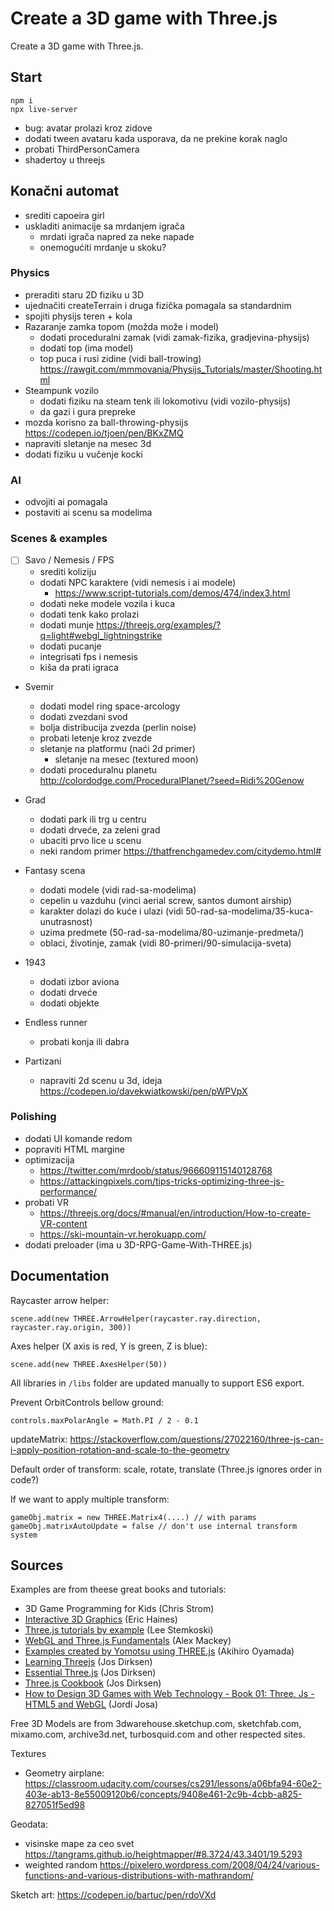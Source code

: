 # Create a 3D game with Three.js

Create a 3D game with Three.js.

## Start

```
npm i
npx live-server
```

- bug: avatar prolazi kroz zidove
- dodati tween avataru kada usporava, da ne prekine korak naglo
- probati ThirdPersonCamera
- shadertoy u threejs

## Konačni automat
- srediti capoeira girl
- uskladiti animacije sa mrdanjem igrača
  - mrdati igrača napred za neke napade
  - onemogućiti mrdanje u skoku?

### Physics
- preraditi staru 2D fiziku u 3D
- ujednačiti createTerrain i druga fizička pomagala sa standardnim
- spojiti physijs teren + kola
- Razaranje zamka topom (možda može i model)
  - dodati proceduralni zamak (vidi zamak-fizika, gradjevina-physijs)
  - dodati top (ima model)
  - top puca i rusi zidine (vidi ball-trowing)
    https://rawgit.com/mmmovania/Physijs_Tutorials/master/Shooting.html
- Steampunk vozilo
  - dodati fiziku na steam tenk ili lokomotivu (vidi vozilo-physijs)
  - da gazi i gura prepreke
- mozda korisno za ball-throwing-physijs https://codepen.io/tjoen/pen/BKxZMQ
- napraviti sletanje na mesec 3d
- dodati fiziku u vučenje kocki

### AI
- odvojiti ai pomagala
- postaviti ai scenu sa modelima

### Scenes & examples

- [ ] Savo / Nemesis / FPS
  - srediti koliziju
  - dodati NPC karaktere (vidi nemesis i ai modele)
    - https://www.script-tutorials.com/demos/474/index3.html
  - dodati neke modele vozila i kuca
  - dodati tenk kako prolazi
  - dodati munje https://threejs.org/examples/?q=light#webgl_lightningstrike
  - dodati pucanje
  - integrisati fps i nemesis
  - kiša da prati igraca

- Svemir 
  - dodati model ring space-arcology
  - dodati zvezdani svod
  - bolja distribucija zvezda (perlin noise)
  - probati letenje kroz zvezde
  - sletanje na platformu (naći 2d primer)
    - sletanje na mesec (textured moon)
  - dodati proceduralnu planetu http://colordodge.com/ProceduralPlanet/?seed=Ridi%20Genow

- Grad
  - dodati park ili trg u centru
  - dodati drveće, za zeleni grad
  - ubaciti prvo lice u scenu
  - neki random primer https://thatfrenchgamedev.com/citydemo.html#

- Fantasy scena
  - dodati modele (vidi rad-sa-modelima)
  - cepelin u vazduhu (vinci aerial screw, santos dumont airship)
  - karakter dolazi do kuće i ulazi (vidi 50-rad-sa-modelima/35-kuca-unutrasnost)
  - uzima predmete (50-rad-sa-modelima/80-uzimanje-predmeta/)
  - oblaci, životinje, zamak (vidi 80-primeri/90-simulacija-sveta)

- 1943
  - dodati izbor aviona
  - dodati drveće
  - dodati objekte

- Endless runner
  - probati konja ili dabra

- Partizani
  - napraviti 2d scenu u 3d, ideja https://codepen.io/davekwiatkowski/pen/pWPVpX

### Polishing

- dodati UI komande redom
- popraviti HTML margine
- optimizacija 
  - https://twitter.com/mrdoob/status/966609115140128768
  - https://attackingpixels.com/tips-tricks-optimizing-three-js-performance/
- probati VR
  - https://threejs.org/docs/#manual/en/introduction/How-to-create-VR-content
  - https://ski-mountain-vr.herokuapp.com/
- dodati preloader (ima u 3D-RPG-Game-With-THREE.js)

## Documentation

Raycaster arrow helper:

```
scene.add(new THREE.ArrowHelper(raycaster.ray.direction, raycaster.ray.origin, 300))
```

Axes helper (X axis is red, Y is green, Z is blue):

```
scene.add(new THREE.AxesHelper(50))
```

All libraries in `/libs` folder are updated manually to support ES6 export.

Prevent OrbitControls bellow ground:

```
controls.maxPolarAngle = Math.PI / 2 - 0.1
```

updateMatrix:
https://stackoverflow.com/questions/27022160/three-js-can-i-apply-position-rotation-and-scale-to-the-geometry

Default order of transform: scale, rotate, translate (Three.js ignores order in code?)

If we want to apply multiple transform:

```
gameObj.matrix = new THREE.Matrix4(....) // with params
gameObj.matrixAutoUpdate = false // don't use internal transform system
```

## Sources

Examples are from theese great books and tutorials:

* 3D Game Programming for Kids (Chris Strom)
* [Interactive 3D Graphics](https://in.udacity.com/course/interactive-3d-graphics--cs291/) (Eric Haines)
* [Three.js tutorials by example](http://stemkoski.github.io/Three.js/) (Lee Stemkoski)
* [WebGL and Three.js Fundamentals](https://github.com/alexmackey/threeJsBasicExamples) (Alex Mackey)
* [Examples created by Yomotsu using THREE.js](http://yomotsu.github.io/threejs-examples/) (Akihiro Oyamada)
* [Learning Threejs](https://github.com/josdirksen/learning-threejs) (Jos Dirksen)
* [Essential Three.js](https://github.com/josdirksen/essential-threejs) (Jos Dirksen)
* [Three.js Cookbook](https://github.com/josdirksen/threejs-cookbook) (Jos Dirksen)
* [How to Design 3D Games with Web Technology - Book 01: Three. Js - HTML5 and WebGL](https://thefiveplanets.org/b01/) (Jordi Josa)

Free 3D Models are from 3dwarehouse.sketchup.com, sketchfab.com, mixamo.com, archive3d.net, turbosquid.com and other respected sites.

Textures
- Geometry airplane: https://classroom.udacity.com/courses/cs291/lessons/a06bfa94-60e2-403e-ab13-8e55009120b6/concepts/9408e461-2c9b-4cbb-a825-827051f5ed98

Geodata:
- visinske mape za ceo svet https://tangrams.github.io/heightmapper/#8.3724/43.3401/19.5293
- weighted random https://pixelero.wordpress.com/2008/04/24/various-functions-and-various-distributions-with-mathrandom/

Sketch art: https://codepen.io/bartuc/pen/rdoVXd